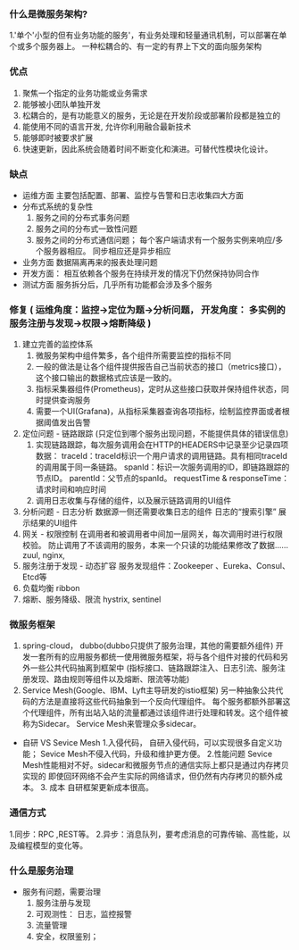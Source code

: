 ### 什么是微服务架构?
1.'单个'小型的但有业务功能的服务'，有业务处理和轻量通讯机制，可以部署在单个或多个服务器上。
   一种松耦合的、有一定的有界上下文的面向服务架构
   
### 优点
1. 聚焦一个指定的业务功能或业务需求
2. 能够被小团队单独开发
3. 松耦合的，是有功能意义的服务，无论是在开发阶段或部署阶段都是独立的
4. 能使用不同的语言开发, 允许你利用融合最新技术
5. 能够即时被要求扩展
6. 快速更新，因此系统会随着时间不断变化和演进。可替代性模块化设计。

### 缺点 
- 运维方面
   主要包括配置、部署、监控与告警和日志收集四大方面
- 分布式系统的复杂性
   1. 服务之间的分布式事务问题
   2. 服务之间的分布式一致性问题
   3. 服务之间的分布式通信问题；
         每个客户端请求有一个服务实例来响应/多个服务器相应。
         同步相应还是异步相应
- 业务方面
    数据隔离再来的报表处理问题
- 开发方面：
    相互依赖各个服务在持续开发的情况下仍然保持协同合作
- 测试方面
    服务拆分后，几乎所有功能都会涉及多个服务

### 修复 ( 运维角度：监控->定位为题->分析问题， 开发角度： 多实例的服务注册与发现->权限->熔断降级 )
1. 建立完善的监控体系
     1. 微服务架构中组件繁多，各个组件所需要监控的指标不同
     2. 一般的做法是让各个组件提供报告自己当前状态的接口（metrics接口），这个接口输出的数据格式应该是一致的。
     3. 指标采集器组件(Prometheus)，定时从这些接口获取并保持组件状态，同时提供查询服务
     4. 需要一个UI(Grafana)，从指标采集器查询各项指标，绘制监控界面或者根据阈值发出告警
2. 定位问题 - 链路跟踪 (只定位到哪个服务出现问题，不能提供具体的错误信息)
    1. 实现链路跟踪，每次服务调用会在HTTP的HEADERS中记录至少记录四项数据：
         traceId：traceId标识一个用户请求的调用链路。具有相同traceId的调用属于同一条链路。
         spanId：标识一次服务调用的ID，即链路跟踪的节点ID。
         parentId：父节点的spanId。
         requestTime & responseTime：请求时间和响应时间
    2. 调用日志收集与存储的组件，以及展示链路调用的UI组件
3. 分析问题 - 日志分析
      数据源一侧还需要收集日志的组件
      日志的“搜索引擎”
      展示结果的UI组件
4. 网关 - 权限控制
       在调用者和被调用者中间加一层网关，每次调用时进行权限校验。
       防止调用了不该调用的服务，本来一个只读的功能结果修改了数据……
       zuul, nginx,
6. 服务注册于发现 - 动态扩容
     服务发现组件：Zookeeper 、Eureka、Consul、Etcd等
7. 负载均衡
      ribbon
8. 熔断、服务降级、限流
     hystrix, sentinel

### 微服务框架
1. spring-cloud， dubbo(dubbo只提供了服务治理，其他的需要额外组件)
   开发一套所有的应用服务都统一使用微服务框架，将与各个组件对接的代码和另外一些公共代码抽离到框架中
    (指标接口、链路跟踪注入、日志引流、服务注册发现、路由规则等组件以及熔断、限流等功能)        
2. Service Mesh(Google、IBM、Lyft主导研发的istio框架)
    另一种抽象公共代码的方法是直接将这些代码抽象到一个反向代理组件。
    每个服务都额外部署这个代理组件，所有出站入站的流量都通过该组件进行处理和转发。这个组件被称为Sidecar。
    Service Mesh来管理众多sidecar。
  
- 自研 VS Sevice Mesh
  1.入侵代码，
       自研入侵代码，可以实现很多自定义功能；
       Sevice Mesh不侵入代码，升级和维护更方便。
  2.性能问题
       Sevice Mesh性能相对不好。sidecar和微服务节点的通信实际上都只是通过内存拷贝实现的
       即使回环网络不会产生实际的网络请求，但仍然有内存拷贝的额外成本。
  3. 成本
      自研框架更新成本很高。
      
      
### 通信方式
1.同步：RPC ,REST等。
2.异步：消息队列，要考虑消息的可靠传输、高性能，以及编程模型的变化等。

### 什么是服务治理
- 服务有问题，需要治理
   1. 服务注册与发现
   2. 可观测性： 日志，监控报警
   3. 流量管理
   4. 安全，权限鉴别；
   